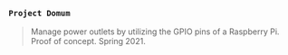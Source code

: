### `Project Domum`
> Manage power outlets by utilizing the GPIO pins of a Raspberry Pi. Proof of concept. Spring 2021.
